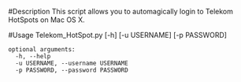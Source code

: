 #Description
This script allows you to automagically login to Telekom HotSpots on Mac OS X.

#Usage
    Telekom_HotSpot.py [-h] [-u USERNAME] [-p PASSWORD]

    optional arguments:
      -h, --help
      -u USERNAME, --username USERNAME
      -p PASSWORD, --password PASSWORD